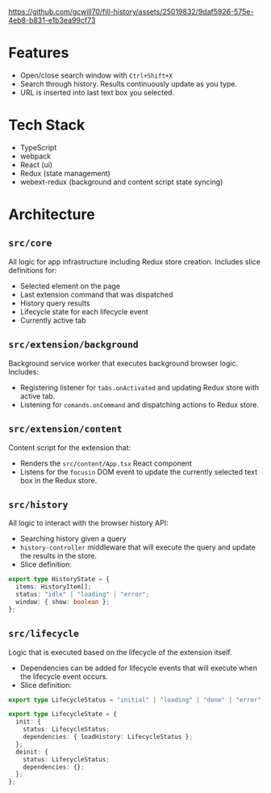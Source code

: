 https://github.com/gcwill70/fill-history/assets/25019832/9daf5926-575e-4eb8-b831-e1b3ea99cf73

# Features
* Open/close search window with `Ctrl+Shift+X`
* Search through history. Results continuously update as you type.
* URL is inserted into last text box you selected.

# Tech Stack
* TypeScript
* webpack
* React (ui)
* Redux (state management)
* webext-redux (background and content script state syncing)

# Architecture

## `src/core`
All logic for app infrastructure including Redux store creation.
Includes slice definitions for:
* Selected element on the page
* Last extension command that was dispatched
* History query results
* Lifecycle state for each lifecycle event
* Currently active tab

## `src/extension/background`
Background service worker that executes background browser logic.
Includes:
* Registering listener for `tabs.onActivated` and updating Redux store with active tab.
* Listening for `comands.onCommand` and dispatching actions to Redux store.

## `src/extension/content`
Content script for the extension that:
* Renders the `src/content/App.tsx` React component
* Listens for the `focusin` DOM event to update the currently selected text box in the Redux store.


## `src/history`
All logic to interact with the browser history API:
* Searching history given a query
* `history-controller` middleware that will execute the query and update the results in the store.
* Slice definition:
```typescript
export type HistoryState = {
  items: HistoryItem[];
  status: "idle" | "loading" | "error";
  window: { show: boolean };
};
```

## `src/lifecycle`
Logic that is executed based on the lifecycle of the extension itself.
* Dependencies can be added for lifecycle events that will execute when the lifecycle event occurs.
* Slice definition:
```typescript
export type LifecycleStatus = "initial" | "loading" | "done" | "error";

export type LifecycleState = {
  init: {
    status: LifecycleStatus;
    dependencies: { loadHistory: LifecycleStatus };
  };
  deinit: {
    status: LifecycleStatus;
    dependencies: {};
  };
};
```
